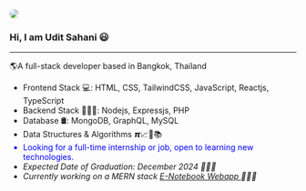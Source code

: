 <div font-family:"Tahoma" >
<img src="https://media.licdn.com/dms/image/D4D16AQF1HkUGnbm0DQ/profile-displaybackgroundimage-shrink_350_1400/0/1717520274463?e=1723680000&v=beta&t=SHI3TpASLIveTD3doXyVeXz26jMTVM8ZTv84KoMdt3E" style="border-radius: 20px"/>
  <h3>Hi, I am Udit Sahani 😃</h3>
  <hr/>
  <p>🌎A full-stack developer based in Bangkok, Thailand </p>
  
<ul>
  <li>Frontend Stack 💻: HTML, CSS, TailwindCSS, JavaScript, Reactjs, TypeScript</li>
  <li>Backend Stack 👨🏽‍💻: Nodejs, Expressjs, PHP</li>
  <li>Database 🛢: MongoDB, GraphQL, MySQL</li>
  <li>Data Structures & Algorithms 𝞹📈🧠📚</li>
  <li style="color:blue;">Looking for a full-time internship or job, open to learning new technologies.</li>
  <li><i>Expected Date of Graduation: December 2024 👨🏻‍🎓</i></li>
  <li><i>Currently working on a MERN stack <a href="https://github.com/uditrsahani/e-Notebook"> E-Notebook Webapp </a> 👨🏽‍💻</i></li>
</ul>
  
</div>
